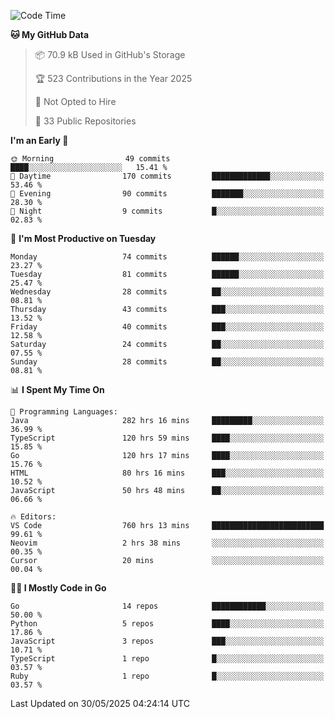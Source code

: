 <!--START_SECTION:thansetan-waka-->
![Code Time](http://img.shields.io/badge/Code%20Time-764%20hrs%2020%20mins-blue)

**🐱 My GitHub Data** 

> 📦 70.9 kB Used in GitHub's Storage 
 > 
> 🏆 523 Contributions in the Year 2025
 > 
> 🚫 Not Opted to Hire
 > 
> 📜 33 Public Repositories 
 > 

**I'm an Early 🐤** 

```text
🌞 Morning                49 commits          ████░░░░░░░░░░░░░░░░░░░░░   15.41 % 
🌆 Daytime                170 commits         █████████████░░░░░░░░░░░░   53.46 % 
🌃 Evening                90 commits          ███████░░░░░░░░░░░░░░░░░░   28.30 % 
🌙 Night                  9 commits           █░░░░░░░░░░░░░░░░░░░░░░░░   02.83 % 
```

📅 **I'm Most Productive on Tuesday** 

```text
Monday                   74 commits          ██████░░░░░░░░░░░░░░░░░░░   23.27 % 
Tuesday                  81 commits          ██████░░░░░░░░░░░░░░░░░░░   25.47 % 
Wednesday                28 commits          ██░░░░░░░░░░░░░░░░░░░░░░░   08.81 % 
Thursday                 43 commits          ███░░░░░░░░░░░░░░░░░░░░░░   13.52 % 
Friday                   40 commits          ███░░░░░░░░░░░░░░░░░░░░░░   12.58 % 
Saturday                 24 commits          ██░░░░░░░░░░░░░░░░░░░░░░░   07.55 % 
Sunday                   28 commits          ██░░░░░░░░░░░░░░░░░░░░░░░   08.81 % 
```

📊 **I Spent My Time On** 

```text
💬 Programming Languages: 
Java                     282 hrs 16 mins     █████████░░░░░░░░░░░░░░░░   36.99 % 
TypeScript               120 hrs 59 mins     ████░░░░░░░░░░░░░░░░░░░░░   15.85 % 
Go                       120 hrs 17 mins     ████░░░░░░░░░░░░░░░░░░░░░   15.76 % 
HTML                     80 hrs 16 mins      ███░░░░░░░░░░░░░░░░░░░░░░   10.52 % 
JavaScript               50 hrs 48 mins      ██░░░░░░░░░░░░░░░░░░░░░░░   06.66 % 

🔥 Editors: 
VS Code                  760 hrs 13 mins     █████████████████████████   99.61 % 
Neovim                   2 hrs 38 mins       ░░░░░░░░░░░░░░░░░░░░░░░░░   00.35 % 
Cursor                   20 mins             ░░░░░░░░░░░░░░░░░░░░░░░░░   00.04 % 
```

**🧑‍💻 I Mostly Code in Go** 

```text
Go                       14 repos            ████████████░░░░░░░░░░░░░   50.00 % 
Python                   5 repos             ████░░░░░░░░░░░░░░░░░░░░░   17.86 % 
JavaScript               3 repos             ███░░░░░░░░░░░░░░░░░░░░░░   10.71 % 
TypeScript               1 repo              █░░░░░░░░░░░░░░░░░░░░░░░░   03.57 % 
Ruby                     1 repo              █░░░░░░░░░░░░░░░░░░░░░░░░   03.57 % 
```

Last Updated on 30/05/2025 04:24:14 UTC
<!--END_SECTION:thansetan-waka-->
